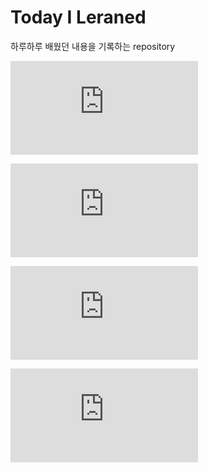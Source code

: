 # Today I Leraned
하루하루 배웠던 내용을 기록하는 repository

![day01_Git.md](https://github.com/hwas2/TIL/blob/c0fd8e756c20fa6d9c93575c26c41e203f9d9938/day01_Git.md)

![day01_Typora.md](https://github.com/hwas2/TIL/blob/c0fd8e756c20fa6d9c93575c26c41e203f9d9938/day01_Typora.md)

![day02.md](https://github.com/hwas2/TIL/blob/c0fd8e756c20fa6d9c93575c26c41e203f9d9938/day02.md)

![day03_branch](https://github.com/hwas2/TIL/blob/d582dbc090c2446d0e490303a29bfcaae3c525eb/day03_branch.md)